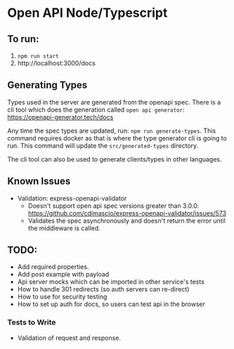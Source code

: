 # Open API Node/Typescript

## To run:
1. `npm run start`
2. http://localhost:3000/docs

## Generating Types
Types used in the server are generated from the openapi spec. There is a cli tool which does the generation called `open api generator`: https://openapi-generator.tech/docs

Any time the spec types are updated, run: `npm run generate-types`. This command requires docker as that is where the type generator cli is going to run. This command will update the `src/generated-types` directory.

The cli tool can also be used to generate clients/types in other languages.

## Known Issues
- Validation: express-openapi-validator
    - Doesn't support open api spec versions greater than 3.0.0: https://github.com/cdimascio/express-openapi-validator/issues/573
    - Validates the spec asynchronously and doesn't return the error until the middleware is called.

## TODO:
- Add required properties.
- Add post example with payload
- Api server mocks which can be imported in other service's tests
- How to handle 301 redirects (so auth servers can re-direct)
- How to use for security testing
- How to set up auth for docs, so users can test api in the browser

### Tests to Write
- Validation of request and response.